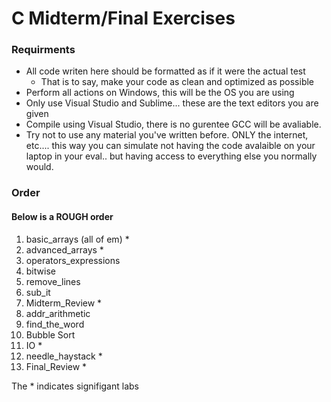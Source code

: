 # C Midterm/Final Exercises

### Requirments
* All code writen here should be formatted as if it were the actual test
    * That is to say, make your code as clean and optimized as possible
* Perform all actions on Windows, this will be the OS you are using
* Only use Visual Studio and Sublime... these are the text editors you are given
* Compile using Visual Studio, there is no gurentee GCC will be avaliable. 
* Try not to use any material you've written before. ONLY the internet, etc.... this way you can simulate not having the code avalaible on your laptop in your eval.. but having access to everything else you normally would. 


### Order
#### Below is a ROUGH order
1. basic_arrays (all of em) \* 
2. advanced_arrays \* 
3. operators_expressions
4. bitwise
5. remove_lines
6. sub_it
7. Midterm_Review \*
8. addr_arithmetic
9. find_the_word
10. Bubble Sort
11. IO \*
12. needle_haystack \*
13. Final_Review \*

The \* indicates signifigant labs 
